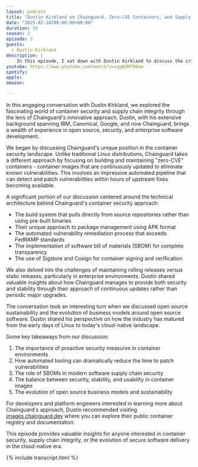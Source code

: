```yaml
---
layout: podcast
title: "Dustin Kirkland on Chainguard, Zero-CVE Containers, and Supply Chain Security"
date: "2025-02-14T00:00:00+00:00"
duration: 59
season: 2
episode: 3
guests:
  - Dustin Kirkland
description: |
    In this episode, I sat down with Dustin Kirkland to discuss the critical topic of supply chain security and the innovative work being done at Chainguard. We delved into the concept of zero-CVE containers, exploring how this approach is revolutionizing container security. Dustin shared insights on modern supply chain threats, the importance of software bill of materials (SBOM), and practical strategies for maintaining secure container environments. The conversation covered both the technical challenges and solutions in today's rapidly evolving security landscape.
youtube: https://www.youtube.com/watch?v=sgqWJM788vw
spotify:
apple:
amazon:

---
```


In this engaging conversation with Dustin Kirkland, we explored the fascinating world of container security and supply chain integrity through the lens of Chainguard's innovative approach. Dustin, with his extensive background spanning IBM, Canonical, Google, and now Chainguard, brings a wealth of experience in open source, security, and enterprise software development.

We began by discussing Chainguard's unique position in the container security landscape. Unlike traditional Linux distributions, Chainguard takes a different approach by focusing on building and maintaining "zero-CVE" containers - container images that are continuously updated to eliminate known vulnerabilities. This involves an impressive automated pipeline that can detect and patch vulnerabilities within hours of upstream fixes becoming available.

A significant portion of our discussion centered around the technical architecture behind Chainguard's container security approach:

* The build system that pulls directly from source repositories rather than using pre-built binaries
* Their unique approach to package management using APK format
* The automated vulnerability remediation process that exceeds FedRAMP standards
* The implementation of software bill of materials (SBOM) for complete transparency
* The use of Sigstore and Cosign for container signing and verification

We also delved into the challenges of maintaining rolling releases versus static releases, particularly in enterprise environments. Dustin shared valuable insights about how Chainguard manages to provide both security and stability through their approach of continuous updates rather than periodic major upgrades.

The conversation took an interesting turn when we discussed open source sustainability and the evolution of business models around open source software. Dustin shared his perspective on how the industry has matured from the early days of Linux to today's cloud-native landscape.

Some key takeaways from our discussion:

1. The importance of proactive security measures in container environments
2. How automated tooling can dramatically reduce the time to patch vulnerabilities
3. The role of SBOMs in modern software supply chain security
4. The balance between security, stability, and usability in container images
5. The evolution of open source business models and sustainability

For developers and platform engineers interested in learning more about Chainguard's approach, Dustin recommended visiting [images.chainguard.dev](https://images.chainguard.dev) where you can explore their public container registry and documentation.

This episode provides valuable insights for anyone interested in container security, supply chain integrity, or the evolution of secure software delivery in the cloud-native era.

{% include transcript.html %}